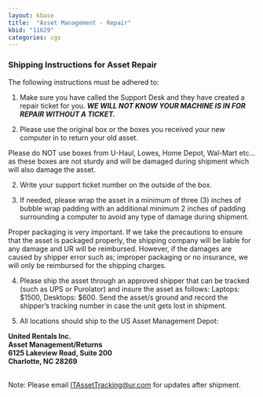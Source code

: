```yaml
---
layout: kbase
title:  "Asset Management - Repair"
kbid: "11629"
categories: cgs
---
```


### Shipping Instructions for Asset Repair

 

The following instructions must be adhered to:

 

1. Make sure you have called the Support Desk and they have created a repair ticket for you. ***WE WILL NOT KNOW YOUR MACHINE IS IN FOR REPAIR WITHOUT A TICKET.***

2. Please use the original box or the boxes you received your new computer in to return your old asset.

 

Please do NOT use boxes from U-Haul, Lowes, Home Depot, Wal-Mart etc… as these boxes are not sturdy and will be damaged during shipment which will also damage the asset.

 

2. Write your support ticket number on the outside of the box.

 

3. If needed, please wrap the asset in a minimum of three (3) inches of bubble wrap padding with an additional minimum 2 inches of padding surrounding a computer to avoid any type of damage during shipment.

 

Proper packaging is very important. If we take the precautions to ensure that the asset is packaged properly, the shipping company will be liable for any damage and UR will be reimbursed. However, if the damages are caused by shipper error such as; improper packaging or no insurance, we will only be reimbursed for the shipping charges.

 

4. Please ship the asset through an approved shipper that can be tracked (such as UPS or Purolator) and insure the asset as follows: Laptops: $1500, Desktops: $600. Send the asset/s ground and record the shipper’s tracking number in case the unit gets lost in shipment.

 

5. All locations should ship to the US Asset Management Depot:

 

**United Rentals Inc.<br>
Asset Management/Returns<br>
6125 Lakeview Road, Suite 200<br>
Charlotte, NC 28269**<br><br>

Note: Please email ITAssetTracking@ur.com for updates after shipment.
